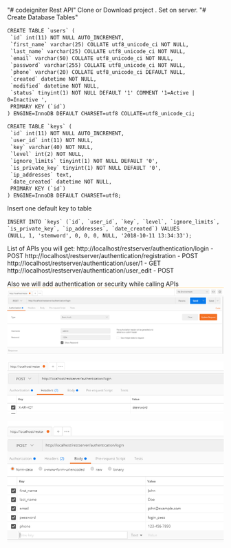 "# codeigniter Rest API" 
Clone or Download project . Set on server.
"# Create Database Tables"
```
CREATE TABLE `users` (
 `id` int(11) NOT NULL AUTO_INCREMENT,
 `first_name` varchar(25) COLLATE utf8_unicode_ci NOT NULL,
 `last_name` varchar(25) COLLATE utf8_unicode_ci NOT NULL,
 `email` varchar(50) COLLATE utf8_unicode_ci NOT NULL,
 `password` varchar(255) COLLATE utf8_unicode_ci NOT NULL,
 `phone` varchar(20) COLLATE utf8_unicode_ci DEFAULT NULL,
 `created` datetime NOT NULL,
 `modified` datetime NOT NULL,
 `status` tinyint(1) NOT NULL DEFAULT '1' COMMENT '1=Active | 0=Inactive ',
 PRIMARY KEY (`id`)
) ENGINE=InnoDB DEFAULT CHARSET=utf8 COLLATE=utf8_unicode_ci;
```

```
CREATE TABLE `keys` (
 `id` int(11) NOT NULL AUTO_INCREMENT,
 `user_id` int(11) NOT NULL,
 `key` varchar(40) NOT NULL,
 `level` int(2) NOT NULL,
 `ignore_limits` tinyint(1) NOT NULL DEFAULT '0',
 `is_private_key` tinyint(1) NOT NULL DEFAULT '0',
 `ip_addresses` text,
 `date_created` datetime NOT NULL,
 PRIMARY KEY (`id`)
) ENGINE=InnoDB DEFAULT CHARSET=utf8;
```
Insert one default key to table
```
INSERT INTO `keys` (`id`, `user_id`, `key`, `level`, `ignore_limits`, `is_private_key`, `ip_addresses`, `date_created`) VALUES
(NULL, 1, 'stemword', 0, 0, 0, NULL, '2018-10-11 13:34:33');
```
List of APIs you will get:
http://localhost/restserver/authentication/login - POST
http://localhost/restserver/authentication/registration - POST
http://localhost/restserver/authentication/user/1 - GET 
http://localhost/restserver/authentication/user_edit - POST

Also we will add authentication or security while calling APIs
![Auth](1.png)

![Header](2.png)

![Request](3.png)
